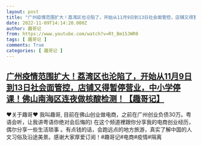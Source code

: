 ```yaml
---
layout: post
title: "广州疫情范围扩大！荔湾区也沦陷了，开始从11月9日到13日社会面管控，店铺又得暂停营业，中小学停课！佛山南海区连夜做核酸检测！【趣哥记】"
date: 2022-11-09T14:14:20.000Z
author: 趣哥记
from: https://www.youtube.com/watch?v=Rt_Bm15JWR0
tags: [ 趣哥记 ]
comments: True
categories: [ 趣哥记 ]
---
```

<!--1668003260000-->
[广州疫情范围扩大！荔湾区也沦陷了，开始从11月9日到13日社会面管控，店铺又得暂停营业，中小学停课！佛山南海区连夜做核酸检测！【趣哥记】](https://www.youtube.com/watch?v=Rt_Bm15JWR0)
------

<div>
♥关于趣哥♥ 我叫趣哥,  目前在佛山创业做电商，之前在广州创业负债30万。粤语会听，让我讲粤语你绝对会后悔的) 在这个频道裡跟你分享我的电商创业经历，偶尔分享一些生活琐事 。有点钱的话，会跑远点的地方旅游，真实了解中国的人文习俗及沿途美景。感谢大家厚爱订阅！#趣哥记#电商#疫情#隔离
</div>
